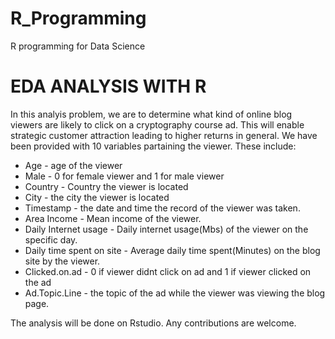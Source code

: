# R_Programming
R programming for Data Science

# EDA ANALYSIS WITH R

In this analyis problem, we are to determine what kind of online blog viewers are likely to click on a cryptography course ad. This will enable strategic customer attraction leading to higher returns in general. We have been provided with 10 variables partaining the viewer. These include:

* Age - age of the viewer
* Male - 0 for female viewer and 1 for male viewer 
* Country - Country the viewer is located
* City - the city the viewer is located
* Timestamp - the date and time the record of the viewer was taken.
* Area Income - Mean income of the viewer.
* Daily Internet usage - Daily internet usage(Mbs) of the viewer on the specific day.
* Daily time spent on site - Average daily time spent(Minutes) on the blog site by the viewer. 
* Clicked.on.ad - 0 if viewer didnt click on ad and 1 if viewer clicked on the ad
* Ad.Topic.Line - the topic of the ad while the viewer was viewing the blog page.

The analysis will be done on Rstudio. Any contributions are welcome.
